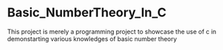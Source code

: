# Basic_NumberTheory_In_C
This project is merely a  programming project to showcase the use of c in demonstarting various knowledges of basic number theory
